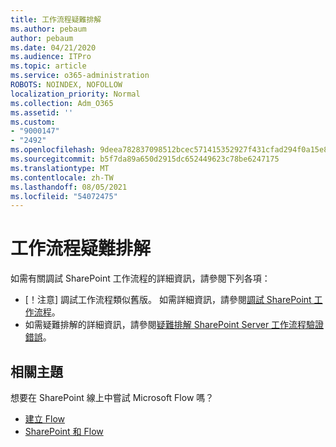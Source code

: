 ```yaml
---
title: 工作流程疑難排解
ms.author: pebaum
author: pebaum
ms.date: 04/21/2020
ms.audience: ITPro
ms.topic: article
ms.service: o365-administration
ROBOTS: NOINDEX, NOFOLLOW
localization_priority: Normal
ms.collection: Adm_O365
ms.assetid: ''
ms.custom:
- "9000147"
- "2492"
ms.openlocfilehash: 9deea782837098512bcec571415352927f431cfad294f0a15e89d777abea592a
ms.sourcegitcommit: b5f7da89a650d2915dc652449623c78be6247175
ms.translationtype: MT
ms.contentlocale: zh-TW
ms.lasthandoff: 08/05/2021
ms.locfileid: "54072475"
---
```

# <a name="workflow-troubleshooting"></a>工作流程疑難排解

如需有關調試 SharePoint 工作流程的詳細資訊，請參閱下列各項：
- [！注意] 調試工作流程類似舊版。  如需詳細資訊，請參閱[調試 SharePoint 工作流程](https://docs.microsoft.com/sharepoint/dev/general-development/debugging-sharepoint-server-workflows)。
- 如需疑難排解的詳細資訊，請參閱[疑難排解 SharePoint Server 工作流程驗證錯誤](https://docs.microsoft.com/sharepoint/dev/general-development/troubleshooting-sharepoint-server-workflow-validation-errors-in-visio)。
 

## <a name="related-topics"></a>相關主題
想要在 SharePoint 線上中嘗試 Microsoft Flow 嗎？
- [建立 Flow](https://support.office.com/article/Create-a-flow-for-a-list-or-library-in-SharePoint-Online-or-OneDrive-for-Business-a9c3e03b-0654-46af-a254-20252e580d01) 
- [SharePoint 和 Flow](https://flow.microsoft.com/blog/sharepoint-and-flow/) 



